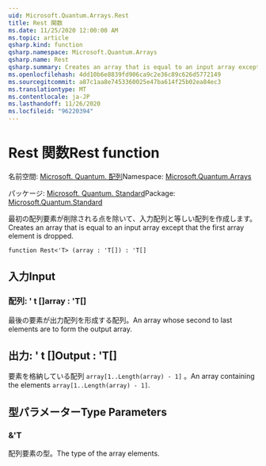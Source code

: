 ```yaml
---
uid: Microsoft.Quantum.Arrays.Rest
title: Rest 関数
ms.date: 11/25/2020 12:00:00 AM
ms.topic: article
qsharp.kind: function
qsharp.namespace: Microsoft.Quantum.Arrays
qsharp.name: Rest
qsharp.summary: Creates an array that is equal to an input array except that the first array element is dropped.
ms.openlocfilehash: 4dd10b6e8839fd906ca9c2e36c89c626d5772149
ms.sourcegitcommit: a87c1aa8e7453360025e47ba614f25b02ea84ec3
ms.translationtype: MT
ms.contentlocale: ja-JP
ms.lasthandoff: 11/26/2020
ms.locfileid: "96220394"
---
```

# <a name="rest-function"></a><span data-ttu-id="f825c-102">Rest 関数</span><span class="sxs-lookup"><span data-stu-id="f825c-102">Rest function</span></span>

<span data-ttu-id="f825c-103">名前空間: [Microsoft. Quantum. 配列](xref:Microsoft.Quantum.Arrays)</span><span class="sxs-lookup"><span data-stu-id="f825c-103">Namespace: [Microsoft.Quantum.Arrays](xref:Microsoft.Quantum.Arrays)</span></span>

<span data-ttu-id="f825c-104">パッケージ: [Microsoft. Quantum. Standard](https://nuget.org/packages/Microsoft.Quantum.Standard)</span><span class="sxs-lookup"><span data-stu-id="f825c-104">Package: [Microsoft.Quantum.Standard](https://nuget.org/packages/Microsoft.Quantum.Standard)</span></span>


<span data-ttu-id="f825c-105">最初の配列要素が削除される点を除いて、入力配列と等しい配列を作成します。</span><span class="sxs-lookup"><span data-stu-id="f825c-105">Creates an array that is equal to an input array except that the first array element is dropped.</span></span>

```qsharp
function Rest<'T> (array : 'T[]) : 'T[]
```


## <a name="input"></a><span data-ttu-id="f825c-106">入力</span><span class="sxs-lookup"><span data-stu-id="f825c-106">Input</span></span>

### <a name="array--t"></a><span data-ttu-id="f825c-107">配列: ' t []</span><span class="sxs-lookup"><span data-stu-id="f825c-107">array : 'T[]</span></span>

<span data-ttu-id="f825c-108">最後の要素が出力配列を形成する配列。</span><span class="sxs-lookup"><span data-stu-id="f825c-108">An array whose second to last elements are to form the output array.</span></span>



## <a name="output--t"></a><span data-ttu-id="f825c-109">出力: ' t []</span><span class="sxs-lookup"><span data-stu-id="f825c-109">Output : 'T[]</span></span>

<span data-ttu-id="f825c-110">要素を格納している配列 `array[1..Length(array) - 1]` 。</span><span class="sxs-lookup"><span data-stu-id="f825c-110">An array containing the elements `array[1..Length(array) - 1]`.</span></span>

## <a name="type-parameters"></a><span data-ttu-id="f825c-111">型パラメーター</span><span class="sxs-lookup"><span data-stu-id="f825c-111">Type Parameters</span></span>

### <a name="t"></a><span data-ttu-id="f825c-112">&</span><span class="sxs-lookup"><span data-stu-id="f825c-112">'T</span></span>

<span data-ttu-id="f825c-113">配列要素の型。</span><span class="sxs-lookup"><span data-stu-id="f825c-113">The type of the array elements.</span></span>